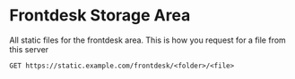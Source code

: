 # Frontdesk Storage Area
All static files for the frontdesk area. This is how you request for a file from this server
```http
GET https://static.example.com/frontdesk/<folder>/<file>
```